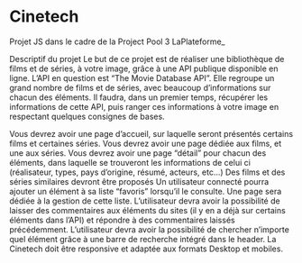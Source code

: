 # Cinetech
Projet JS dans le cadre de la Project Pool 3 LaPlateforme_

Descriptif du projet
Le but de ce projet est de réaliser une bibliothèque de films et de séries, à
votre image, grâce à une API publique disponible en ligne.
L’API en question est “The Movie Database API”. Elle regroupe un grand
nombre de films et de séries, avec beaucoup d’informations sur chacun
des éléments. Il faudra, dans un premier temps, récupérer les informations
de cette API, puis ranger ces informations à votre image en respectant
quelques consignes de bases.

Vous devrez avoir une page d’accueil, sur laquelle seront présentés
certains films et certaines séries.
Vous devrez avoir une page dédiée aux films, et une aux séries.
Vous devrez avoir une page “détail” pour chacun des éléments, dans
laquelle se trouveront les informations de celui ci (réalisateur, types, pays
d’origine, résumé, acteurs, etc...)
Des films et des séries similaires devront être proposés
Un utilisateur connecté pourra ajouter un élément à sa liste “favoris”
lorsqu’il le consulte. Une page sera dédiée à la gestion de cette liste.
L’utilisateur devra avoir la possibilité de laisser des commentaires aux
éléments du sites (il y en a déjà sur certains éléments dans l’API) et
répondre à des commentaires laissés précédemment.
L’utilisateur devra avoir la possibilité de chercher n’importe quel élément
grâce à une barre de recherche intégré dans le header.
La Cinetech doit être responsive et adaptée aux formats Desktop et
mobiles.

